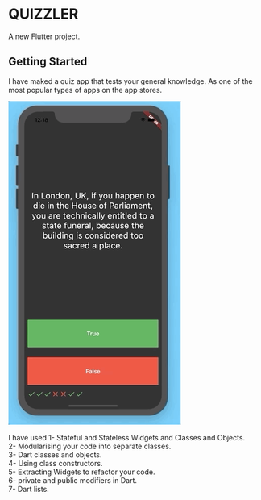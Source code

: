 # QUIZZLER

A new Flutter project.

## Getting Started

I have maked a quiz app that tests your general knowledge. As one of the most popular types of apps on the app stores.


![](https://github.com/VISHALGUPTA100803/QUIZZLER/blob/main/quizzler-demo.gif)



I have used
1- Stateful and Stateless Widgets and Classes and Objects. <br>
2- Modularising your code into separate classes. <br>
3- Dart classes and objects. <br>
4- Using class constructors. <br>
5- Extracting Widgets to refactor your code. <br>
6- private and public modifiers in Dart. <br>
7- Dart lists. <br>
